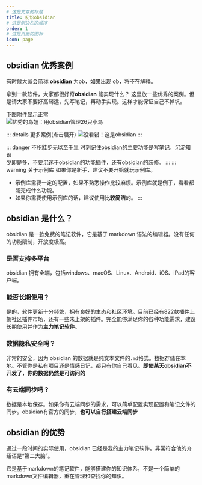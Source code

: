 ```yaml
---
# 这是文章的标题
title: 初识obsidian
# 这是侧边栏的顺序
order: 1
# 这是页面的图标
icon: page
---
```

## obsidian 优秀案例
有时候大家会简称 **obsidian** 为ob，如果出现 ob，将不在解释。

拿到一款软件，大家都很好奇**obsidian** 能实现什么？
这里放一些优秀的案例。但是请大家不要好高骛远，先写笔记，再动手实现。这样才能保证自己不掉坑。

下图附件显示正常  
![优秀的鸟姐：用obsidian管理26只小鸟](/assets/1.png)

::: details 更多案例(点击展开)
![没看错！这是obsidian](/assets/2.png)
:::

::: danger 不积跬步无以至千里
时刻记住obsidian的主要功能是写笔记，沉淀知识  
少即是多，不要沉迷于obsidian的功能插件，还有obsidian的装修。
:::
::: warning 关于示例库
如果你是新手，建议不要开始就玩示例库。  

- 示例库需要一定的配置，如果不熟悉操作比较麻烦。示例库就是例子，看看都能完成什么功能。
- 如果你需要使用示例库的话，建议使用**比较简洁**的。
:::

## obsidian 是什么？
obsidian 是一款免费的笔记软件，它是基于 markdown 语法的编辑器。没有任何的功能限制，开放度极高。

### 是否支持多平台
obsidian 拥有全端，包括windows、macOS、Linux、Android、iOS、iPad的客户端。

### 能否长期使用？
是的，软件更新十分频繁，拥有良好的生态和社区环境。目前已经有822款插件上架社区插件市场，还有一些未上架的插件。完全能够满足你的各种功能需求，建议长期使用并作为**主力笔记软件**。

### 数据隐私安全吗？
非常的安全，因为 obsidian 的数据就是纯文本文件的`.md`格式。数据存储在本地。不管你是私有项目还是情感日记，都只有你自己看见。**即使某天obsidian不开发了，你的数据仍然是可访问的**

### 有云端同步吗？
数据是本地保存。如果你有云端同步的需求，可以简单配置实现配置和笔记文件的同步。obsidian有官方的同步，**也可以自行搭建云端同步**

## obsidian 的优势
通过一段时间的实际使用，obsidian 已经是我的主力笔记软件。非常符合他的介绍语是“第二大脑”。

它是基于markdown的笔记软件，能够搭建你的知识体系，不是一个简单的markdown文件编辑器，重在管理和查找你的知识。
